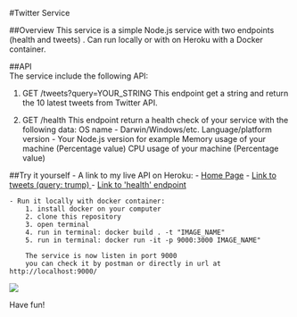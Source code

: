 #Twitter Service 

##Overview
This service is a simple Node.js service with two endpoints (health and tweets) .
Can run locally or with on Heroku with a Docker container.


##API	
The service include the following API:

1. GET /tweets?query=YOUR_STRING
This endpoint get a string and return the 10 latest tweets from Twitter API.

2. GET /health
This endpoint return a health check of your service with the following data:
	OS name - Darwin/Windows/etc.
	Language/platform version - Your Node.js version for example
	Memory usage of your machine (Percentage value)
	CPU usage of your machine (Percentage value)	

##Try it yourself
	- A link to my live API on Heroku:
		- <a href="https://autodesk-assignment.herokuapp.com/"> Home Page</a>
		- <a href="https://autodesk-assignment.herokuapp.com/tweets?query=trump/"> Link to tweets (query: trump) </a>
		- <a href="https://autodesk-assignment.herokuapp.com/health/"> Link to 'health' endpoint </a>
		
	- Run it locally with docker container:
		1. install docker on your computer
		2. clone this repository
		3. open terminal
		4. run in terminal: docker build . -t "IMAGE_NAME"
		5. run in terminal: docker run -it -p 9000:3000 IMAGE_NAME"
		
		The service is now listen in port 9000 
		you can check it by postman or directly in url at http://localhost:9000/
		
		
<a><img src="https://www.europanostra.org/wp-content/uploads/2017/09/2017-09-Twitter-logo.png"></a>

Have fun!
